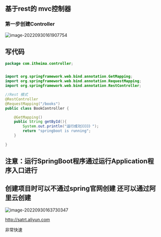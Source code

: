## 基于rest的 mvc控制器

 



### 第一步创建Controller

![image-20220930161907754](C:\Users\yn\AppData\Roaming\Typora\typora-user-images\image-20220930161907754.png)



## 写代码

```java
package com.itheima.controller;


import org.springframework.web.bind.annotation.GetMapping;
import org.springframework.web.bind.annotation.RequestMapping;
import org.springframework.web.bind.annotation.RestController;

//Rest 模式
@RestController
@RequestMapping("/books")
public class BookController {

    @GetMapping()
    public String getById(){
        System.out.println("运行成功》》》》》");
        return "springboot is running";
    }
    
}
```

## 注意：运行SpringBoot程序通过运行Application程序入口进行







## 创建项目时可以不通过spring官网创建 还可以通过阿里云创建

![image-20220930163730347](C:\Users\yn\AppData\Roaming\Typora\typora-user-images\image-20220930163730347.png)

http://satrt.aliyun.com

非常快速